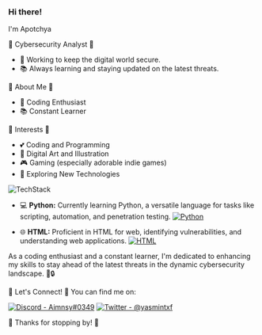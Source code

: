 ### Hi there!

I'm Apotchya

🏢 Cybersecurity Analyst 🏢

- 💼 Working to keep the digital world secure.
- 📚 Always learning and staying updated on the latest threats.

🌸 About Me 🌸

- 💖 Coding Enthusiast
- 📚 Constant Learner

🌟 Interests 🌟

- 💕 Coding and Programming
- 🎨 Digital Art and Illustration
- 🎮 Gaming (especially adorable indie games)
- 🌸 Exploring New Technologies

![TechStack](https://img.shields.io/badge/TechStack-pink?style=for-the-badge)

- 💻 **Python:** Currently learning Python, a versatile language for tasks like scripting, automation, and penetration testing.
  [![Python](https://img.shields.io/badge/Python-Learning-ligth-green?style=for-the-badge&logo=python)](https://www.python.org/)

- 🌐 **HTML:** Proficient in HTML for web, identifying vulnerabilities, and understanding web applications.
  [![HTML](https://img.shields.io/badge/HTML-gray?style=for-the-badge&logo=html5)](https://www.w3.org/TR/html52/)

As a coding enthusiast and a constant learner, I'm dedicated to enhancing my skills to stay ahead of the latest threats in the dynamic cybersecurity landscape. 🚀🔒

🌺 Let's Connect! 🌺
You can find me on:

[![Discord - Aimnsy#0349](https://img.shields.io/badge/Discord-Aimnsy%230349-pink?style=for-the-badge&logo=discord)](https://discord.com/users/Aimnsy)
[![Twitter - @yasmintxf](https://img.shields.io/badge/Twitter-@yasmintxf-pink?style=for-the-badge&logo=twitter)](https://twitter.com/yasmintxf)

🌷 Thanks for stopping by! 🌷
